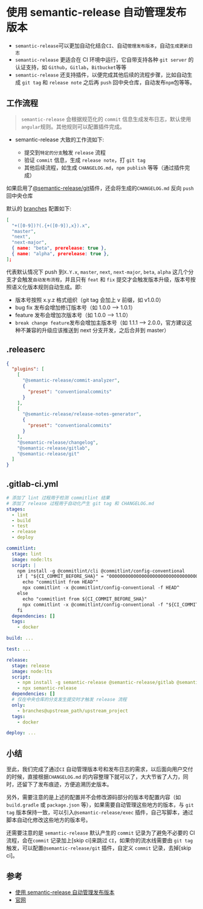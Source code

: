# 使用 semantic-release 自动管理发布版本

- `semantic-release`可以更加自动化结合`CI`、自动`管理发布版本`，自动`生成更新日志`
- `semantic-release` 更适合在 CI 环境中运行，它自带支持各种 `git server` 的认证支持，如 `Github`，`Gitlab`，`Bitbucket`等等
- `semantic-release` 还支持插件，以便完成其他后续的流程步骤，比如自动生成 `git tag` 和 `release note` 之后再 `push` 回中央仓库，自动发布`npm`包等等。

## 工作流程

> `semantic-release` 会根据规范化的 `commit` 信息生成发布日志，默认使用 `angular`规则。其他规则可以配置插件完成。

- semantic-release 大致的工作流如下:

  - 提交到`特定的分支`触发 `release` 流程
  - 验证 `commit` 信息，生成 `release note`，打 `git tag`
  - 其他后续流程，如生成 `CHANGELOG.md`，`npm publish` 等等（通过插件完成）

如果启用了[@semantic-release/git](https://github.com/semantic-release/git)插件，还会将生成的`CHANGELOG.md` 反向 `push` 回中央仓库

默认的 [branches](https://semantic-release.gitbook.io/semantic-release/usage/configuration#branches) 配置如下:

```json
[
  "+([0-9])?(.{+([0-9]),x}).x",
  "master",
  "next",
  "next-major",
  { name: "beta", prerelease: true },
  { name: "alpha", prerelease: true },
];
```

代表默认情况下 push 到`X.Y.x`, `master`, `next`, `next-major`, `beta`, `alpha` 这几个分支才会触发`自动发布流程`，并且只有 `feat` 和 `fix` 提交才会触发版本升级，版本号按照语义化版本规则自动生成。即:

- 版本号按照 x.y.z 格式组织（git tag 会加上 v 前缀，如 v1.0.0）
- bug fix 发布会增加修订版本号（如 1.0.0 –> 1.0.1）
- feature 发布会增加次版本号（如 1.0.0 –> 1.1.0）
- `break change feature`发布会增加主版本号（如 1.1.1 –> 2.0.0，官方建议这种不兼容的升级应该推送到 next 分支开发，之后合并到 master）

## .releaserc

```json
{
  "plugins": [
    [
      "@semantic-release/commit-analyzer",
      {
        "preset": "conventionalcommits"
      }
    ],
    [
      "@semantic-release/release-notes-generator",
      {
        "preset": "conventionalcommits"
      }
    ],
    "@semantic-release/changelog",
    "@semantic-release/gitlab",
    "@semantic-release/git"
  ]
}
```

## .gitlab-ci.yml

```yml
# 添加了 lint 过程用于检测 commitlint 结果
# 添加了 release 过程用于自动化产生 git tag 和 CHANGELOG.md
stages:
  - lint
  - build
  - test
  - release
  - deploy

commitlint:
  stage: lint
  image: node:lts
  script: |
    npm install -g @commitlint/cli @commitlint/config-conventional
    if [ "${CI_COMMIT_BEFORE_SHA}" = "0000000000000000000000000000000000000000" ]; then
      echo "commitlint from HEAD^"
      npx commitlint -x @commitlint/config-conventional -f HEAD^
    else
      echo "commitlint from ${CI_COMMIT_BEFORE_SHA}"
      npx commitlint -x @commitlint/config-conventional -f "${CI_COMMIT_BEFORE_SHA}"
    fi
  dependencies: []
  tags:
    - docker

build: ...

test: ...

release:
  stage: release
  image: node:lts
  script:
    - npm install -g semantic-release @semantic-release/gitlab @semantic-release/changelog conventional-changelog-conventionalcommits @semantic-release/git
    - npx semantic-release
  dependencies: []
  # 仅在中央仓库的分支发生提交时才触发 release 流程
  only:
    - branches@upstream_path/upstream_project
  tags:
    - docker

deploy: ...
```

## 小结

至此，我们完成了通过`CI` 自动管理版本号和发布日志的需求，以后面向用户交付的时候，直接根据`CHANGELOG.md` 的内容整理下就可以了，大大节省了人力，同时，还留下了发布痕迹，方便追溯历史版本。

另外，需要注意的是上述的配置并不会修改源码部分的版本号配置内容（如 `build.gradle` 或 `package.json` 等），如果需要自动管理这些地方的版本，与 `git tag` 版本保持一致，可以引入`@semantic-release/exec` 插件，自己写脚本，通过脚本自动化修改这些地方的版本号。

还需要注意的是 `semantic-release` 默认产生的 `commit` 记录为了避免不必要的 CI 流程，会在`commit` 记录加上[skip ci]来跳过 `CI`，如果你的流水线需要由 `git tag`触发，可以配置`@semantic-release/git` 插件，自定义 `commit` 记录，去掉[skip ci]。

## 参考

- [使用 semantic-release 自动管理发布版本](https://blog.dteam.top/posts/2020-05/semantic-release.html?hmsr=codercto.com&utm_medium=codercto.com&utm_source=codercto.com)
- [官网](https://semantic-release.gitbook.io/semantic-release/usage/workflow-configuration)
